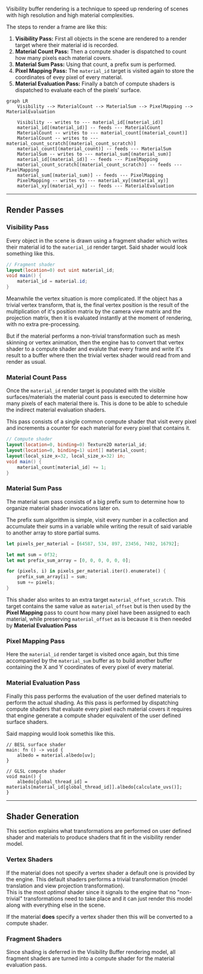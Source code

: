 Visibility buffer rendering is a technique to speed up rendering of scenes with high resolution and high material complexities.

The steps to render a frame are like this:
1. **Visibility Pass:** First all objects in the scene are rendered to a render target where their material id is recorded.
2. **Material Count Pass:** Then a compute shader is dispatched to count how many pixels each material covers.
3. **Material Sum Pass:** Using that count, a prefix sum is performed.
4. **Pixel Mapping Pass:** The `material_id` target is visited again to store the coordinates of evey pixel of every material.
5. **Material Evaluation Pass:** Finally a batch of compute shaders is dispatched to evaluate each of the pixels' surface.

```mermaid
graph LR
	Visibility --> MaterialCount --> MaterialSum --> PixelMapping --> MaterialEvaluation

	Visibility -- writes to --- material_id[(material_id)]
	material_id[(material_id)] -- feeds --- MaterialCount
	MaterialCount -- writes to --- material_count[(material_count)]
	MaterialCount -- writes to --- material_count_scratch[(material_count_scratch)]
	material_count[(material_count)] -- feeds --- MaterialSum
	MaterialSum -- writes to --- material_sum[(material_sum)]
	material_id[(material_id)] -- feeds --- PixelMapping
	material_count_scratch[(material_count_scratch)] -- feeds --- PixelMapping
	material_sum[(material_sum)] -- feeds --- PixelMapping
	PixelMapping -- writes to --- material_xy[(material_xy)]
	material_xy[(material_xy)] -- feeds --- MaterialEvaluation
```
---
## Render Passes
### Visibility Pass
Every object in the scene is drawn using a fragment shader which writes their material id to the `material_id` render target.
Said shader would look something like this.
```glsl
// Fragment shader
layout(location=0) out uint material_id;
void main() {
	material_id = material.id;
}
```
Meanwhile the vertex situation is more complicated. If the object has a trivial vertex transform, that is, the final vertex position is the result of the multiplication of it's position matrix by the camera view matrix and the projection matrix, then it is evaluated instantly at the moment of rendering, with no extra pre-processing.

But if the material performs a non-trivial transformation such as mesh skinning or vertex animation, then the engine has to convert that vertex shader to a compute shader and evalute that every frame and write it's result to a buffer where then the trivial vertex shader would read from and render as usual.

### Material Count Pass
Once the `material_id` render target is populated with the visible surfaces/materials the material count pass is executed to determine how many pixels of each material there is. This is done to be able to schedule the indirect material evaluation shaders.

This pass consists of a single common compute shader that visit every pixel and increments a counter for each material for every pixel that contains it.

```glsl
// Compute shader
layout(location=0, binding=0) Texture2D material_id;
layout(location=0, binding=1) uint[] material_count;
layout(local_size_x=32, local_size_x=32) in;
void main() {
	material_count[material_id] += 1;
}
```

### Material Sum Pass
The material sum pass consists of a big prefix sum to determine how to organize material shader invocations later on.

The prefix sum algorithm is simple, visit every number in a collection and accumulate their sums in a variable while writing the result of said variable to another array to store partial sums.
```rust
let pixels_per_material = [64587, 534, 897, 23456, 7492, 16792];

let mut sum = 0f32;
let mut prefix_sum_array = [0, 0, 0, 0, 0, 0];

for (pixels, i) in pixels_per_material.iter().enumerate() {
	prefix_sum_array[i] = sum;
	sum += pixels;
}
```

This shader also writes to an extra target `material_offset_scratch`. This target contains the same value as `material_offset` but is then used by the **Pixel Mapping** pass to count how many pixel have been assigned to each material, while preserving `material_offset` as is because it is then needed by **Material Evaluation Pass**

### Pixel Mapping Pass
Here the `material_id` render target is visited once again, but this time accompanied by the `material_sum` buffer as to build another buffer containing the X and Y coordinates of every pixel of every material.

### Material Evaluation Pass
Finally this pass performs the evaluation of the user defined materials to perform the actual shading.
As this pass is performed by dispatching compute shaders that evaluate every pixel each material covers it requires that engine generate a compute shader equivalent of the user defined surface shaders.

Said mapping would look somethis like this.
```hlsl
// BESL surface shader
main: fn () -> void {
	albedo = material.albedo[uv];
}

// GLSL compute shader
void main() {
	albedo[global_thread_id] = materials[material_id[global_thread_id]].albedo[calculate_uvs()];
}
```

---

## Shader Generation
This section explains what transformations are performed on user defined shader and materials to produce shaders that fit in the visibility render model.

### Vertex Shaders
If the material does not specify a vertex shader a default one is provided by the engine. This default shaders performs a trivial transformation (model translation and view projection transformation). <br/>This is the most _optimal_ shader since it signals to the engine that no "non-trivial" transformations need to take place and it can just render this model along with everything else in the scene.

If the material **does** specify a vertex shader then this will be converted to a compute shader.

### Fragment Shaders
Since shading is deferred in the Visibility Buffer rendering model, all fragment shaders are turned into a compute shader for the material evaluation pass.